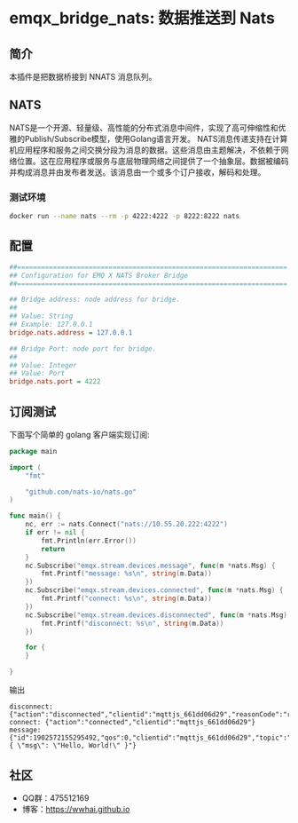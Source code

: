 # emqx_bridge_nats: 数据推送到 Nats

## 简介
本插件是把数据桥接到 NNATS 消息队列。
## NATS
NATS是一个开源、轻量级、高性能的分布式消息中间件，实现了高可伸缩性和优雅的Publish/Subscribe模型，使用Golang语言开发。
NATS消息传递支持在计算机应用程序和服务之间交换分段为消息的数据。这些消息由主题解决，不依赖于网络位置。这在应用程序或服务与底层物理网络之间提供了一个抽象层。数据被编码并构成消息并由发布者发送。该消息由一个或多个订户接收，解码和处理。

### 测试环境
```sh
docker run --name nats --rm -p 4222:4222 -p 8222:8222 nats
``` 

## 配置
```ini
##====================================================================
## Configuration for EMQ X NATS Broker Bridge
##====================================================================

## Bridge address: node address for bridge.
##
## Value: String
## Example: 127.0.0.1
bridge.nats.address = 127.0.0.1

## Bridge Port: node port for bridge.
##
## Value: Integer
## Value: Port
bridge.nats.port = 4222

```
## 订阅测试
下面写个简单的 golang 客户端实现订阅:

```go
package main

import (
	"fmt"

	"github.com/nats-io/nats.go"
)

func main() {
	nc, err := nats.Connect("nats://10.55.20.222:4222")
	if err != nil {
		fmt.Println(err.Error())
		return
	}
	nc.Subscribe("emqx.stream.devices.message", func(m *nats.Msg) {
		fmt.Printf("message: %s\n", string(m.Data))
	})
	nc.Subscribe("emqx.stream.devices.connected", func(m *nats.Msg) {
		fmt.Printf("connect: %s\n", string(m.Data))
	})
	nc.Subscribe("emqx.stream.devices.disconnected", func(m *nats.Msg) {
		fmt.Printf("disconnect: %s\n", string(m.Data))
	})

	for {
	}

}

```

输出
```
disconnect: {"action":"disconnected","clientid":"mqttjs_661dd06d29","reasonCode":"remote"}
connect: {"action":"connected","clientid":"mqttjs_661dd06d29"}
message: {"id":1902572155295492,"qos":0,"clientid":"mqttjs_661dd06d29","topic":"testtopic","payload":"{ \"msg\": \"Hello, World!\" }"}
```
## 社区
- QQ群：475512169
- 博客：https://wwhai.github.io